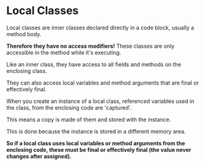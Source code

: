 # Local Classes

Local classes are inner classes declared directly in a code block, usually a method body.

**Therefore they have no access modifiers!** These classes are only accessible in the method while it's executing.

Like an inner class, they have access to all fields and methods on the enclosing class.

They can also access local variables and method arguments that are final or effectively final.

When you create an instance of a local class, referenced variables used in the class, from the enclosing code are 'captured'.

This means a copy is made of them and stored with the instance.

This is done because the instance is stored in a different memory area.

**So if a local class uses local variables or method arguments from the enclosing code, these must be final or effectively final (the value never changes after assigned).**